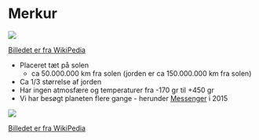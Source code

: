 # Merkur

![](https://upload.wikimedia.org/wikipedia/commons/thumb/d/d9/Mercury_in_color_-_Prockter07-edit1.jpg/1024px-Mercury_in_color_-_Prockter07-edit1.jpg)

[Billedet er fra WikiPedia](https://en.wikipedia.org/wiki/Mercury_(planet)#/media/File:Mercury_in_color_-_Prockter07-edit1.jpg)

- Placeret tæt på solen
  - ca 50.000.000 km fra solen (jorden er ca 150.000.000 km fra solen)    
- Ca 1/3 størrelse af jorden
- Har ingen atmosfære og temperaturer fra -170 gr til +450 gr 
- Vi har besøgt planeten flere gange - herunder [Messenger](https://en.wikipedia.org/wiki/MESSENGER) i 2015

![](https://upload.wikimedia.org/wikipedia/commons/7/75/PIA19449-PlanetMercury-MESSENGER-Images-First-20110329-Last-20150430.jpg)

[Billedet er fra WikiPedia](https://en.wikipedia.org/wiki/MESSENGER#/media/File:PIA19449-PlanetMercury-MESSENGER-Images-First-20110329-Last-20150430.jpg)

